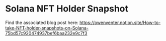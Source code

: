 # Solana NFT Holder Snapshot

Find the associated blog post here: 
https://owenventer.notion.site/How-to-take-NFT-holder-snapshots-on-Solana-75bd57c920474937bef6baa232e9c7f3
